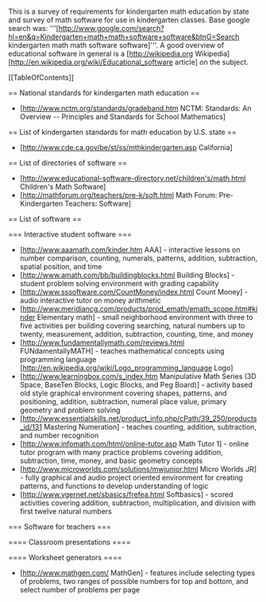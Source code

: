 This is a survey of requirements for kindergarten math education by state and survey of math software for use in kindergarten classes. Base google search was: '''[http://www.google.com/search?hl=en&q=Kindergarten+math+math+software+software&btnG=Search kindergarten math math software software]'''. A good overview of educational software in general is a [http://wikipedia.org Wikipedia] [http://en.wikipedia.org/wiki/Educational_software article] on the subject.

[[TableOfContents]]

== National standards for kindergarten math education ==

 * [http://www.nctm.org/standards/gradeband.htm NCTM: Standards: An Overview -- Principles and Standards for School Mathematics]

== List of kindergarten standards for math education by U.S. state ==

 * [http://www.cde.ca.gov/be/st/ss/mthkindergarten.asp California]

== List of directories of software ==

 * [http://www.educational-software-directory.net/children's/math.html Children's Math Software]
 * [http://mathforum.org/teachers/pre-k/soft.html Math Forum: Pre-Kindergarten Teachers: Software]

== List of software ==

=== Interactive student software ===

 * [http://www.aaamath.com/kinder.htm AAA] - interactive lessons on number comparison, counting, numerals, patterns, addition, subtraction, spatial position, and time
 * [http://www.amath.com/bb/buildingblocks.html Building Blocks] - student problem solving environment with grading capability
 * [http://www.sssoftware.com/CountMoney/index.html Count Money] - audio interactive tutor on money arithmetic
 * [http://www.meridiancg.com/products/prod_emath/emath_scope.htm#kinder Elementary math] - small neighborhood environment with three to five activities per building covering searching, natural numbers up to twenty, measurement, addition, subtraction, counting, time, and money
 * [http://www.fundamentallymath.com/reviews.html FUNdamentallyMATH] - teaches mathematical concepts using programming language [http://en.wikipedia.org/wiki/Logo_programming_language Logo]
 * [http://www.learningbox.com/s_index.htm Manipulative Math Series (3D Space, BaseTen Blocks, Logic Blocks, and Peg Board)] - activity based old style graphical environment covering shapes, patterns, and positioning, addition, subtraction, numeral place value, primary geometry and problem solving
 * [http://www.essentialskills.net/product_info.php/cPath/39_250/products_id/131 Mastering Numeration] - teaches counting, addition, subtraction, and number recognition
 * [http://www.infomath.com/html/online-tutor.asp Math Tutor 1] - online tutor program with many practice problems covering addition, subtraction, time, money, and basic geometry concepts
 * [http://www.microworlds.com/solutions/mwjunior.html Micro Worlds JR] - fully graphical and audio project oriented environment for creating patterns, and functions to develop understanding of logic
 * [http://www.vgernet.net/sbasics/frefea.html Softbasics] - scored activities covering addition, subtraction, multiplication, and division with first twelve natural numbers

=== Software for teachers ===

==== Classroom presentations ====

==== Worksheet generators ====

 * [http://www.mathgen.com/ MathGen] - features include selecting types of problems, two ranges of possible numbers for top and bottom, and select number of problems per page 
